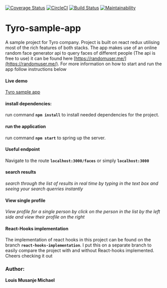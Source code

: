 [![Coverage Status](https://coveralls.io/repos/github/louiCoder/tyro-sample/badge.svg?branch=master)](https://coveralls.io/github/louiCoder/tyro-sample?branch=master)
[![CircleCI](https://circleci.com/gh/louiCoder/tyro-sample/tree/master.svg?style=svg)](https://circleci.com/gh/louiCoder/tyro-sample/tree/master)
[![Build Status](https://travis-ci.org/louiCoder/tyro-sample.svg?branch=master)](https://travis-ci.org/louiCoder/tyro-sample)
[![Maintainability](https://api.codeclimate.com/v1/badges/c4249ef087a010626205/maintainability)](https://codeclimate.com/github/louiCoder/tyro-sample/maintainability)

# Tyro-sample-app
A sample project for Tyro company. Project is built on react redux utilising most of the rich features of both stacks. The app makes use of an online random face generator api to query faces of different people (The api is free to use) it can be found here [https://randomuser.me/](https://randomuser.me/). For more information on how to start and run the app follow instructions below

#### Live demo
[Tyro sample app](https://tyro-react-app.herokuapp.com/)
#### install dependencies:
run command **`npm install`** to install needed dependencies for the project.

#### run the application
run command **`npm start`** to spring up the server.

#### Useful endpoint
Navigate to the route **`localhost:3000/faces`** or simply **`localhost:3000`**

#### search results
_search through the list of results in real time by typing in the text box and seeing your search querries instantly_

#### View single profile
_View profile for a single person by click on the person in the list by the left side and view their profile on the right_

#### React-Hooks implementation
The implementation of react hooks in this project can be found on the branch **`react-hooks-implementation`**. I put this on a separate branch to easily compare the project with and without React-hooks implemented. Cheers checking it out

### Author:
**Louis Musanje Michael**